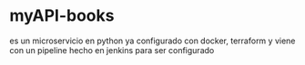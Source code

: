 # myAPI-books
es un microservicio en python ya configurado con docker, terraform y viene con un pipeline hecho en jenkins para ser configurado
